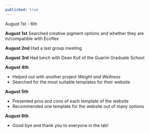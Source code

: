 ```yaml
---
published: true
---
```

August 1st - 6th

**August 1st**
Searched creative pigment options and whether they are in/compatible with Ecoflex

**August 2nd**
Had a last group meeting

**August 3rd**
Had lunch with Dean Kull of the Guarini Graduate School

**August 4th**
- Helped out with another project _Weight and Wellness_ 
- Searched for the most suitable templates for their website

**August 5th**
- Presented pros and cons of each template of the website
- Recommended one template for the website out of many options

**August 6th**
- Good bye and thank you to everyone in the lab!

